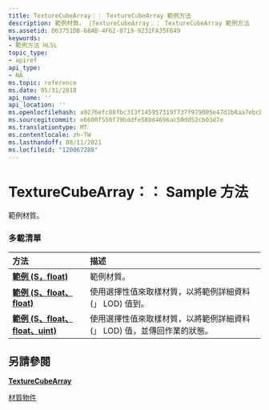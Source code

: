 ```yaml
---
title: TextureCubeArray：： TextureCubeArray 範例方法
description: 範例材質。 |TextureCubeArray：： TextureCubeArray 範例方法
ms.assetid: D63751DB-68AB-4F62-8719-9232FA35F649
keywords:
- 範例方法 HLSL
topic_type:
- apiref
api_type:
- NA
ms.topic: reference
ms.date: 05/31/2018
api_name: ''
api_location: ''
ms.openlocfilehash: a9276efc08fbc313f145957319f737f979005e47d1b8aa7ebcb0f0687910103e
ms.sourcegitcommit: e6600f550f79bddfe58bd4696ac50dd52cb03d7e
ms.translationtype: MT
ms.contentlocale: zh-TW
ms.lasthandoff: 08/11/2021
ms.locfileid: "120067288"
---
```

# <a name="texturecubearraysample-methods"></a>TextureCubeArray：： Sample 方法

範例材質。

### <a name="overload-list"></a>多載清單



| 方法                                                                      | 描述                                                                                                                               |
|:----------------------------------------------------------------------------|:------------------------------------------------------------------------------------------------------------------------------------------|
| [**範例 (S，float)**](dx-graphics-hlsl-to-sample.md)                       | 範例材質。<br/>                                                                                                             |
| [**範例 (S、float、float)**](tcubearray-sample-s-float-float-.md)           | 使用選擇性值來取樣材質，以將範例詳細資料 (」 LOD) 值到。<br/>                                      |
| [**範例 (S、float、float、uint)**](tcubearray-sample-s-float-float-uint-.md) | 使用選擇性值來取樣材質，以將範例詳細資料 (」 LOD) 值，並傳回作業的狀態。<br/> |



## <a name="see-also"></a>另請參閱

<dl> <dt>

[**TextureCubeArray**](texturecubearray.md)
</dt> <dt>

[材質物件](dx-graphics-hlsl-to-type.md)
</dt> </dl>

 

 





